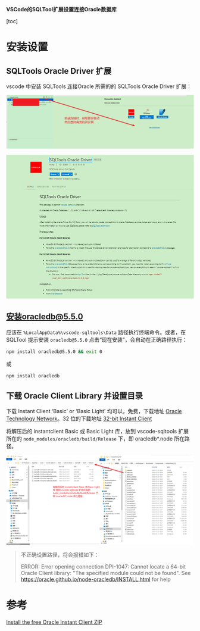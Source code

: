 **VSCode的SQLTool扩展设置连接Oracle数据库**

[toc]


# 安装设置

## SQLTools Oracle Driver 扩展

vscode 中安装 SQLTools 连接Oracle 所需的的 SQLTools Oracle Driver 扩展：

![](img/20230421160251.png)

![](img/20230421160304.png)


## 安装oracledb@5.5.0

应该在 `%LocalAppData%\vscode-sqltools\Data` 路径执行终端命令。或者，在 SQLTool 提示安装 `oracledb@5.5.0` 点击“现在安装”，会自动在正确路径执行：


```sh
npm install oracledb@5.5.0 && exit 0
```

或

```sh
npm install oracledb
```

## 下载 Oracle Client Library 并设置目录

下载 Instant Client ‘Basic’ or ‘Basic Light’ 均可以，免费，下载地址 [Oracle Technology Network](https://www.oracle.com/database/technologies/instant-client/winx64-64-downloads.html)。32 位的下载地址 [32-bit Instant Client](https://www.oracle.com/database/technologies/instant-client/microsoft-windows-32-downloads.html)


将解压后的 instantclient Basic 或 Basic Light 库，放到 vscode-sqltools 扩展所在的 `node_modules/oracledb/build/Release` 下，即 oracledb*.node 所在路径。

![](img/20230421154139.png)

> 不正确设置路径，将会报错如下：
> 
> ERROR: Error opening connection DPI-1047: Cannot locate a 64-bit Oracle Client library: "The specified module could not be found". See https://oracle.github.io/node-oracledb/INSTALL.html for help

# 参考

[Install the free Oracle Instant Client ZIP](https://node-oracledb.readthedocs.io/en/latest/user_guide/installation.html#install-the-free-oracle-instant-client-zip)
